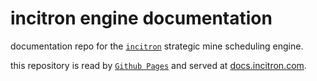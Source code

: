 # incitron engine documentation

documentation repo for the [`incitron`](https://github.com/iainfullelove/incitron) strategic mine scheduling engine.

this repository is read by [`Github Pages`](https://pages.github.com/) and served at [docs.incitron.com](https://docs.incitron.com).
